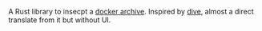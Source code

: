 A Rust library to insecpt a [docker archive](https://github.com/moby/moby/tree/master/image/spec). Inspired by [dive](https://github.com/wagoodman/dive), almost a direct translate from it but without UI.
